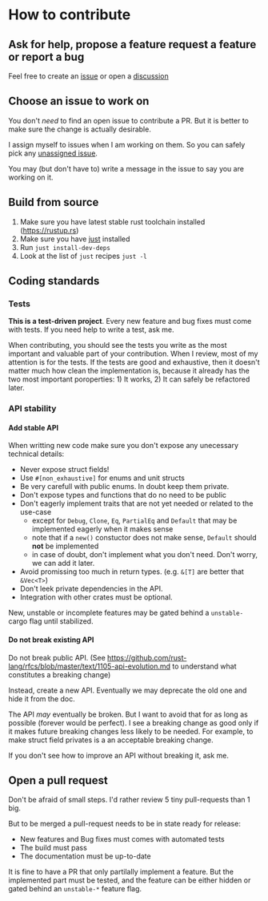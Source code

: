# How to contribute

## Ask for help, propose a feature request a feature or report a bug

Feel free to create an [issue](https://github.com/jcornaz/beancount-parser/issues) or open a [discussion](https://github.com/jcornaz/beancount-parser/discussions)


## Choose an issue to work on

You don't *need* to find an open issue to contribute a PR. But it is better to make sure the change is actually desirable.

I assign myself to issues when I am working on them. So you can safely pick any
[unassigned issue](https://github.com/jcornaz/beancount-parser/issues?utf8=%E2%9C%93&q=is%3Aissue+is%3Aopen+no%3Aassignee+).

You may (but don't have to) write a message in the issue to say you are working on it.

## Build from source

1. Make sure you have latest stable rust toolchain installed (https://rustup.rs)
2. Make sure you have [just](https://just.systems/man/en/chapter_4.html) installed
3. Run `just install-dev-deps`
4. Look at the list of `just` recipes `just -l`

## Coding standards

### Tests

**This is a test-driven project**. Every new feature and bug fixes must come with tests.
If you need help to write a test, ask me.

When contributing, you should see the tests you write as the most important and valuable part of your contribution.
When I review, most of my attention is for the tests. If the tests are good and exhaustive, then it doesn't matter much how clean the implementation is, because it already has the two most important poroperties: 1) It works, 2) It can safely be refactored later.

### API stability

#### Add stable API

When writting new code make sure you don't expose any unecessary technical details:
* Never expose struct fields!
* Use `#[non_exhaustive]` for enums and unit structs
* Be very carefull with public enums. In doubt keep them private.
* Don't expose types and functions that do no need to be public
* Don't eagerly implement traits that are not yet needed or related to the use-case
  * except for `Debug`, `Clone`, `Eq`, `PartialEq` and `Default` that may be implemented eagerly when it makes sense
  * note that if a `new()` constuctor does not make sense, `Default` should **not** be implemented
  * in case of doubt, don't implement what you don't need. Don't worry, we can add it later.
* Avoid promissing too much in return types. (e.g. `&[T]` are better that `&Vec<T>`)
* Don't leek private dependencies in the API.
* Integration with other crates must be optional.

New, unstable or incomplete features may be gated behind a `unstable-` cargo flag until stabilized.

#### Do not break existing API

Do not break public API. (See https://github.com/rust-lang/rfcs/blob/master/text/1105-api-evolution.md to understand what constitutes a breaking change)

Instead, create a new API. Eventually we may deprecate the old one and hide it from the doc.

The API *may* eventually be broken. But I want to avoid that for as long as possible (forever would be perfect).
I see a breaking change as good only if it makes future breaking changes less likely to be needed. 
For example, to make struct field privates is a an acceptable breaking change.

If you don't see how to improve an API without breaking it, ask me.

## Open a pull request

Don't be afraid of small steps. I'd rather review 5 tiny pull-requests than 1 big.

But to be merged a pull-request needs to be in state ready for release:
* New features and Bug fixes must comes with automated tests
* The build must pass
* The documentation must be up-to-date

It is fine to have a PR that only partilally implement a feature.
But the implemented part must be tested, and the feature can be either hidden or gated behind an `unstable-*` feature flag.
